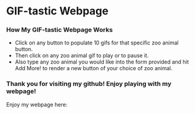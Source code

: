 # GIF-tastic Webpage

### How My GIF-tastic Webpage Works

* Click on any button to populate 10 gifs for that specific zoo animal button.
* Then click on any zoo animal gif to play or to pause it.
* Also type any zoo animal you would like into the form provided and hit Add More! to render a new button of your choice of zoo animal.

### Thank you for visiting my github!  Enjoy playing with my webpage!
Enjoy my webpage here: 
